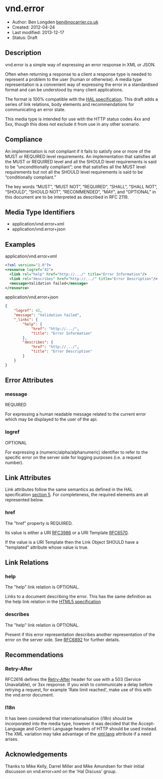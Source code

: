 # vnd.error

* Author: Ben Longden <ben@nocarrier.co.uk>
* Created: 2012-04-24
* Last modified: 2013-12-17
* Status: Draft

## Description

vnd.error is a simple way of expressing an error response in XML or JSON.

Often when returning a response to a client a response type is needed to represent a problem to the user (human or otherwise).  A media type representation is a convenient way of expressing the error in a standardised format and can be understood by many client applications.

The format is 100% compatible with the [HAL specification](http://tools.ietf.org/html/draft-kelly-json-hal). This draft adds a series of link relations, body elements and recommendations for communicating an error state.

This media type is intended for use with the HTTP status codes 4xx and 5xx, though this does not exclude it from use in any other scenario.

## Compliance

An implementation is not compliant if it fails to satisfy one or more of the MUST or REQUIRED level requirements. An implementation that satisfies all the MUST or REQUIRED level and all the SHOULD level requirements is said to be “unconditionally compliant”; one that satisfies all the MUST level requirements but not all the SHOULD level requirements is said to be “conditionally compliant.”

The key words “MUST”, “MUST NOT”, “REQUIRED”, “SHALL”, “SHALL NOT”, “SHOULD”, “SHOULD NOT”, “RECOMMENDED”, “MAY”, and “OPTIONAL” in this document are to be interpreted as described in RFC 2119.

## Media Type Identifiers

* application/vnd.error+xml
* application/vnd.error+json

## Examples

application/vnd.error+xml
```xml
<?xml version="1.0"?>
<resource logref="42">
  <link rel="help" href="http://.../" title="Error Information"/>
  <link rel="describes" href="http://.../" title="Error Description"/>
  <message>Validation failed</message>
</resource>
```

application/vnd.error+json
```json
{
    "logref": 42,
    "message": "Validation failed",
    "_links": {
        "help": {
            "href": "http://.../",
            "title": "Error Information"
        },
        "describes": {
            "href": "http://.../",
            "title": "Error Description"
        }
    }
}
```

## Error Attributes

### message

REQUIRED

For expressing a human readable message related to the current error which may be displayed to the user of the api.

### logref

OPTIONAL

For expressing a (numeric/alpha/alphanumeric) identifier to refer to the specific error on the server side for logging purposes (i.e. a request number).

## Link Attributes

Link attributes follow the same semantics as defined in the HAL specification [section 5](http://tools.ietf.org/html/draft-kelly-json-hal-06#section-5). For completeness, the required elements are all represented below.

### href

The "href" property is REQUIRED.

Its value is either a URI [RFC3986](http://tools.ietf.org/html/rfc3986) or a URI Template [RFC6570](http://tools.ietf.org/html/rfc6570).

If the value is a URI Template then the Link Object SHOULD have a "templated" attribute whose value is true.

## Link Relations

### help

The "help" link relation is OPTIONAL.

Links to a document describing the error. This has the same definition as the help link relation in the [HTML5 specification](http://www.w3.org/TR/html5/links.html#link-type-help)

### describes

The "help" link relation is OPTIONAL.

Present if this error representation describes another representation of the error on the server side. See [RFC6892](http://tools.ietf.org/html/rfc6892) for further details.

## Recommendations

### Retry-After

RFC2616 defines the [Retry-After](http://www.w3.org/Protocols/rfc2616/rfc2616-sec14.html#sec14.37) header for use with a 503 (Service Unavailable), or 3xx response. If you wish to communicate a delay before retrying a request, for example 'Rate limit reached', make use of this with the vnd.error document.

### I18n

It has been considered that internationalisation (i18n) should be incorporated into the media type, however it was decided that the Accept-Language and Content-Language headers of HTTP should be used instead. The XML variation may take advantage of the [xml:lang](http://www.w3.org/TR/xml/#sec-lang-tag) attribute if a need arises.

## Acknowledgements

Thanks to Mike Kelly, Darrel Miller and Mike Amundsen for their initial discusson on vnd.error+xml on the 'Hal Discuss' group.
